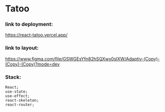 # Tatoo

### link to deployment:
 https://react-tatoo.vercel.app/

 ### link to layout: 
 https://www.figma.com/file/GSWGEsYfn82hSQXwx0sIXW/Adaptiv-(Copy)-(Copy)-(Copy)?mode=dev

### Stack:
    React; 
    use-state;
    use-effect;
    react-skeleton;
    react-router;
